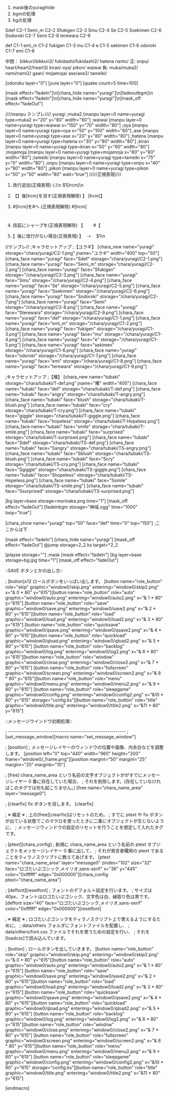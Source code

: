 1. mask後のyuragihide
2. bgmの処理
3. bgの処理

Sdef C2-1
Semi_m C2-2
Sfukigen C2-3
Smu C2-4
Se C2-5
Ssekimen C2-6
Sodoroki C2-7
Semi C2-8
terewara C2-9

def C1-1
emi_m C1-2
fukigen C1-3
mu C1-4
e C1-5
sekimen C1-6
odoroki C1-7
emi C1-8

中間：
bikkuri/bikkuri2/
fukidashi/fukidashi2/
hatena
nanto/
正:
onpu/
heart/heart2/heart3/
kiran/
oya/
pikon/
waiwai
負:
muka/muka2/
nami/nami2/
gaan/
mojamoja/
ase/ase2/
tameiki/

[odoroku layer="0"]
[yure layer="0"]
[quake count=5 time=100]

\[mask effect="fadeIn"\]\n\[chara_hide name="yuragi"\]\n\[fadeoutbgm\]\n
[mask effect="fadeIn"]\n[chara_hide name="yuragi"]\n[mask_off effect="fadeOut"]

////manpu テンプレ////
yuragi
;muka2
[manpu layer=0 name=yuragi type=muka2 x="20" y="80" width="80"]
;waiwai
[manpu layer=0 name=yuragi type=waiwai x="150" y="70" width="80"]
;oya
[manpu layer=0 name=yuragi type=oya x="50" y="100" width="80"]
;ase
[manpu layer=0 name=yuragi type=ase x="20" y="80" width="80"]
;hatena
[manpu layer=0 name=yuragi type=hatena x="30" y="80" width="80"]
;kiran
[manpu layer=0 name=yuragi type=kiran x="50" y="60" width="80"]
;mojamoja
[manpu layer=0 name=yuragi type=mojamoja x="80" y="80" width="80"]
;tameiki
[manpu layer=0 name=yuragi type=tameiki x="75" y="0" width="80"]
;onpu
[manpu layer=0 name=yuragi type=onpu x="40" y="90" width="80"]
;pikon
[manpu layer=0 name=yuragi type=pikon x="50" y="50" width="80" wait="true"]
/////正規表現////

1. 改行追加(正規表現)
   (.)\n
   \$1[lrcm]\n

2. 【】後[lrcm]を消す(正規表現解除)
   】
   [lrcm]】

3. #[lrcm]を#へ (正規表現解除) #[lrcm]

   #

4. 括弧にシャープを(正規表現解除)
   【　　 #【

5. 】後に改行がない場合(正規表現)
   】　 ⇢ 　\$1\n

//テンプレ//
;キャラセットアップ
;【ユラギ】
[chara_new name="yuragi" storage="chara/yuragi/C2-1.png" jname="ユラギ" width="400" top="50"]
[chara_face name="yuragi" face="Sdef" storage="chara/yuragi/C2-1.png"]
[chara_face name="yuragi" face="Semi_m" storage="chara/yuragi/C2-2.png"]
[chara_face name="yuragi" face="Sfukigen" storage="/chara/yuragi/C2-3.png"]
[chara_face name="yuragi" face="Smu" storage="/chara/yuragi/C2-4.png"]
[chara_face name="yuragi" face="Se" storage="/chara/yuragi/C2-5.png"]
[chara_face name="yuragi" face="Ssekimen" storage="/chara/yuragi/C2-6.png"]
[chara_face name="yuragi" face="Sodoroki" storage="/chara/yuragi/C2-7.png"]
[chara_face name="yuragi" face="Semi" storage="/chara/yuragi/C2-8.png"]
[chara_face name="yuragi" face="Sterewara" storage="/chara/yuragi/C2-9.png"]
[chara_face name="yuragi" face="def" storage="/chara/yuragi/C1-1.png"]
[chara_face name="yuragi" face="emi_m" storage="/chara/yuragi/C1-2.png"]
[chara_face name="yuragi" face="fukigen" storage="/chara/yuragi/C1-3.png"]
[chara_face name="yuragi" face="mu" storage="/chara/yuragi/C1-4.png"]
[chara_face name="yuragi" face="e" storage="/chara/yuragi/C1-5.png"]
[chara_face name="yuragi" face="sekimen" storage="/chara/yuragi/C1-6.png"]
[chara_face name="yuragi" face="odoroki" storage="/chara/yuragi/C1-7.png"]
[chara_face name="yuragi" face="emi" storage="/chara/yuragi/C1-8.png"]
[chara_face name="yuragi" face="terewara" storage="/chara/yuragi/C1-9.png"]

;キャラセットアップ
;【椿】
[chara_new name="tubaki" storage="chara/tubaki/T-def.png" jname="椿" width="400"]
[chara_face name="tubaki" face="def" storage="chara/tubaki/T-def.png"]
[chara_face name="tubaki" face="angry" storage="chara/tubaki/T-angry.png"]
[chara_face name="tubaki" face="blush" storage="chara/tubaki/T-blush.png"]
[chara_face name="tubaki" face="cry" storage="chara/tubaki/T-cry.png"]
[chara_face name="tubaki" face="giggle" storage="chara/tubaki/T-giggle.png"]
[chara_face name="tubaki" face="hopeless" storage="chara/tubaki/T-Hopeless.png"]
[chara_face name="tubaki" face="smile" storage="chara/tubaki/T-smile.png"]
[chara_face name="tubaki" face="surprised" storage="chara/tubaki/T-surprised.png"]
[chara_face name="tubaki" face="Sdef" storage="chara/tubaki/TS-def.png"]
[chara_face name="tubaki" face="Sangry" storage="chara/tubaki/TS-angry.png"]
[chara_face name="tubaki" face="Sblush" storage="chara/tubaki/TS-blush.png"]
[chara_face name="tubaki" face="Scry" storage="chara/tubaki/TS-cry.png"]
[chara_face name="tubaki" face="Sgiggle" storage="chara/tubaki/TS-giggle.png"]
[chara_face name="tubaki" face="Shopeless" storage="chara/tubaki/TS-Hopeless.png"]
[chara_face name="tubaki" face="Ssmile" storage="chara/tubaki/TS-smile.png"]
[chara_face name="tubaki" face="Ssurprised" storage="chara/tubaki/TS-surprised.png"]

[bg layer=base storage=morinaka.png time="1"]
[mask_off effect="fadeOut"]
[fadeinbgm storage="神域.ogg" time="1000" loop="true"]

[chara_show name="yuragi" top="50" face="def" time="0" top="150"]
;ここからは下

[mask effect="fadeIn"]
[chara_hide name="yuragi"]
[mask_off effect="fadeOut"]
@jump storage=2_2.ks target=*2_2

[playse storage=""]
;mask
[mask effect="fadeIn"]
[bg layer=base storage=bg.jpg time="1"]
[mask_off effect="fadeOut"]

::SAVE ボタンとかの出し方::

; [button]x12 ロールボタンをいっぱい出します。
[button name="role_button" role="skip" graphic="window0/skip.png" enterimg="window0/skip2.png" x="& 0 \* 80" y="615"][button name="role_button" role="auto" graphic="window0/auto.png" enterimg="window0/auto2.png" x="& 1 * 80" y="615"]
[button name="role_button" role="save" graphic="window0/save.png" enterimg="window0/save2.png" x="& 2 \* 80" y="615"][button name="role_button" role="load" graphic="window0/load.png" enterimg="window0/load2.png" x="& 3 * 80" y="615"]
[button name="role_button" role="quicksave" graphic="window0/qsave.png" enterimg="window0/qsave2.png" x="& 4 \* 80" y="615"][button name="role_button" role="quickload" graphic="window0/qload.png" enterimg="window0/qload2.png" x="& 5 * 80" y="615"]
[button name="role_button" role="backlog" graphic="window0/log.png" enterimg="window0/log2.png" x="& 6 \* 80" y="615"][button name="role_button" role="window" graphic="window0/close.png" enterimg="window0/close2.png" x="& 7 * 80" y="615"]
[button name="role_button" role="fullscreen" graphic="window0/screen.png" enterimg="window0/screen2.png" x="& 8 \* 80" y="615"][button name="role_button" role="menu" graphic="window0/menu.png" enterimg="window0/menu2.png" x="& 9 * 80" y="615"]
[button name="role_button" role="sleepgame" graphic="window0/config.png" enterimg="window0/config2.png" x="&10 \* 80" y="615" storage="config.ks"][button name="role_button" role="title" graphic="window0/title.png" enterimg="window0/title2.png" x="&11 * 80" y="615"]

::メッセージウインドウ初期処理::

; ----------------------------------------------------------
; [set_message_window][macro name="set_message_window"]

; [position]
; メッセージレイヤーのウィンドウの位置や画像、内余白などを調整します。
[position left="0" top="440" width="960" height="200" frame="window0/\_frame.png"][position margint="50" marginl="25" marginr="25" marginb="10"]

; [free] chara_name_area という名前の文字オブジェクトががすでにメッセージレイヤー 0 番に存在していた場合、
; それを削除します。(存在していなければこのタグでは何も起こりません。)
[free name="chara_name_area" layer="message0"]

; [clearfix] fix ボタンを消します。
[clearfix]

; ※ 補足 ※
; 上の[free][clearfix]はリセットのため。
; すでに ptext や fix ボタンが出ている状態でこのマクロを使ったときに二重にオブジェクトが生じないように、
; メッセージウィンドウの設定のリセットを行うことを想定して入れたタグです。

; [ptext][chara_config]
; 新規に chara_name_area という名前の ptext オブジェクトをメッセージレイヤー 0 番に出して、
; それが発言者欄用の ptext であることをティラノスクリプトに教えてあげます。
[ptext name="chara_name_area" layer="message0" zindex="102" size="32" face="ロゴたいぷゴシック,メイリオ,sans-serif" x="36" y="445" color="0xffffff" edge="0x000000"][chara_config ptext="chara_name_area"]

; [deffont][resetfont]
; フォントのデフォルト設定を行います。
; サイズは 40px、フォントはロゴたいぷゴシック、文字色は白、縁取り色は黒です。
[deffont size="40" face="ロゴたいぷゴシック,メイリオ,sans-serif" color="0xffffff" edge="0x000000"][resetfont]

; ※ 補足 ※
; ロゴたいぷゴシックをティラノスクリプト上で使えるようにするために、
; data/others フォルダにフォントファイルを配置し、
; data/others/font.css ファイルでそれを使うための設定を行い、
; それを[loadcss]で読み込んでいます。

; [button]
; ロールボタンを出していきます。
[button name="role_button" role="skip" graphic="window0/skip.png" enterimg="window0/skip2.png" x="& 0 \* 80" y="615"][button name="role_button" role="auto" graphic="window0/auto.png" enterimg="window0/auto2.png" x="& 1 * 80" y="615"]
[button name="role_button" role="save" graphic="window0/save.png" enterimg="window0/save2.png" x="& 2 \* 80" y="615"][button name="role_button" role="load" graphic="window0/load.png" enterimg="window0/load2.png" x="& 3 * 80" y="615"]
[button name="role_button" role="quicksave" graphic="window0/qsave.png" enterimg="window0/qsave2.png" x="& 4 \* 80" y="615"][button name="role_button" role="quickload" graphic="window0/qload.png" enterimg="window0/qload2.png" x="& 5 * 80" y="615"]
[button name="role_button" role="backlog" graphic="window0/log.png" enterimg="window0/log2.png" x="& 6 \* 80" y="615"][button name="role_button" role="window" graphic="window0/close.png" enterimg="window0/close2.png" x="& 7 * 80" y="615"]
[button name="role_button" role="fullscreen" graphic="window0/screen.png" enterimg="window0/screen2.png" x="& 8 \* 80" y="615"][button name="role_button" role="menu" graphic="window0/menu.png" enterimg="window0/menu2.png" x="& 9 * 80" y="615"]
[button name="role_button" role="sleepgame" graphic="window0/config.png" enterimg="window0/config2.png" x="&10 \* 80" y="615" storage="config.ks"][button name="role_button" role="title" graphic="window0/title.png" enterimg="window0/title2.png" x="&11 * 80" y="615"]

[endmacro]

